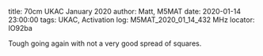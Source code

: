 title: 70cm UKAC January 2020
author: Matt, M5MAT
date: 2020-01-14 23:00:00
tags: UKAC, Activation
log: M5MAT_2020_01_14_432 MHz
locator: IO92ba


Tough going again with not a very good spread of squares.
